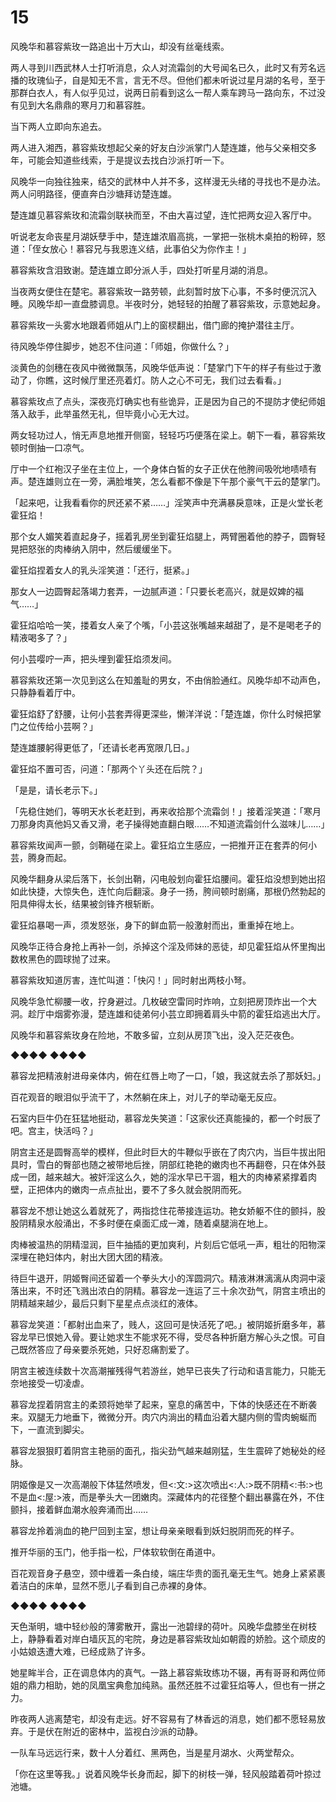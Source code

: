 # 15

风晚华和慕容紫玫一路追出十万大山，却没有丝毫线索。

两人寻到川西武林人士打听消息，众人对流霜剑的大号闻名已久，此时又有芳名远播的玫瑰仙子，自是知无不言，言无不尽。但他们都未听说过星月湖的名号，至于那群白衣人，有人似乎见过，说两日前看到这么一帮人乘车跨马一路向东，不过没有见到大名鼎鼎的寒月刀和慕容胜。

当下两人立即向东追去。

两人进入湘西，慕容紫玫想起父亲的好友白沙派掌门人楚连雄，他与父亲相交多年，可能会知道些线索，于是提议去找白沙派打听一下。

风晚华一向独往独来，结交的武林中人并不多，这样漫无头绪的寻找也不是办法。两人问明路径，便直奔白沙塘拜访楚连雄。

楚连雄见慕容紫玫和流霜剑联袂而至，不由大喜过望，连忙把两女迎入客厅中。

听说老友命丧星月湖妖孽手中，楚连雄浓眉高挑，一掌把一张桃木桌拍的粉碎，怒道：「侄女放心！慕容兄与我恩连义结，此事伯父为你作主！」

慕容紫玫含泪致谢。楚连雄立即分派人手，四处打听星月湖的消息。

当夜两女便住在楚宅。慕容紫玫一路劳顿，此刻暂时放下心事，不多时便沉沉入睡。风晚华却一直盘膝调息。半夜时分，她轻轻的拍醒了慕容紫玫，示意她起身。

慕容紫玫一头雾水地跟着师姐从门上的窗棂翻出，借门廊的掩护潜往主厅。

待风晚华停住脚步，她忍不住问道：「师姐，你做什么？」

淡黄色的剑穗在夜风中微微飘荡，风晚华低声说：「楚掌门下午的样子有些过于激动了，你瞧，这时候厅里还亮着灯。防人之心不可无，我们过去看看。」

慕容紫玫点了点头，深夜亮灯确实也有些诡异，正是因为自己的不提防才使纪师姐落入敌手，此举虽然无礼，但毕竟小心无大过。

两女轻功过人，悄无声息地推开侧窗，轻轻巧巧便落在梁上。朝下一看，慕容紫玫顿时倒抽一口凉气。

厅中一个红袍汉子坐在主位上，一个身体白皙的女子正伏在他胯间吸吮地啧啧有声。楚连雄则立在一旁，满脸堆笑，怎么看都不像是下午那个豪气干云的楚掌门。

「起来吧，让我看看你的屄还紧不紧……」淫笑声中充满暴戾意味，正是火堂长老霍狂焰！

那个女人媚笑着直起身子，摇着乳房坐到霍狂焰腿上，两臂圈着他的脖子，圆臀轻晃把怒张的肉棒纳入阴中，然后缓缓坐下。

霍狂焰捏着女人的乳头淫笑道：「还行，挺紧。」

那女人一边圆臀起落竭力套弄，一边腻声道：「只要长老高兴，就是奴婢的福气……」

霍狂焰哈哈一笑，搂着女人亲了个嘴，「小芸这张嘴越来越甜了，是不是喝老子的精液喝多了？」

何小芸嘤咛一声，把头埋到霍狂焰须发间。

慕容紫玫还第一次见到这么在知羞耻的男女，不由俏脸通红。风晚华却不动声色，只静静看着厅中。

霍狂焰舒了舒腰，让何小芸套弄得更深些，懒洋洋说：「楚连雄，你什么时候把掌门之位传给小芸啊？」

楚连雄腰躬得更低了，「还请长老再宽限几日。」

霍狂焰不置可否，问道：「那两个丫头还在后院？」

「是是，请长老示下。」

「先稳住她们，等明天水长老赶到，再来收拾那个流霜剑！」接着淫笑道：「寒月刀那身肉真他妈又香又滑，老子操得她直翻白眼……不知道流霜剑什么滋味儿……」

慕容紫玫闻声一颤，剑鞘碰在梁上。霍狂焰立生感应，一把推开正在套弄的何小芸，腾身而起。

风晚华翻身从梁后落下，长剑出鞘，闪电般划向霍狂焰腰间。霍狂焰没想到她出招如此快捷，大惊失色，连忙向后翻滚。身子一扬，胯间顿时剧痛，那根仍然勃起的阳具伸得太长，结果被剑锋齐根斩断。

霍狂焰暴喝一声，须发怒张，身下的鲜血箭一般激射而出，重重掉在地上。

风晚华正待合身抢上再补一剑，杀掉这个淫及师妹的恶徒，却见霍狂焰从怀里掏出数枚黑色的圆球抛了过来。

慕容紫玫知道厉害，连忙叫道：「快闪！」同时射出两枝小弩。

风晚华急忙柳腰一收，拧身避过。几枚破空雷同时炸响，立刻把房顶炸出一个大洞。趁厅中烟雾弥漫，楚连雄和徒弟何小芸立即拥着肩头中箭的霍狂焰逃出大厅。

风晚华和慕容紫玫身在险地，不敢多留，立刻从房顶飞出，没入茫茫夜色。

◆◆◆◆ ◆◆◆◆

慕容龙把精液射进母亲体内，俯在红唇上吻了一口，「娘，我这就去杀了那妖妇。」

百花观音的眼泪似乎流干了，木然躺在床上，对儿子的举动毫无反应。

石室内巨牛仍在狂猛地挺动，慕容龙失笑道：「这家伙还真能操的，都一个时辰了吧。宫主，快活吗？」

阴宫主还是圆臀高举的模样，但此时巨大的牛鞭似乎嵌在了肉穴内，当巨牛拔出阳具时，雪白的臀部也随之被带地后挫，阴部红艳艳的嫩肉也不再翻卷，只在体外鼓成一团，越来越大。被奸淫这么久，她的淫水早已干涸，粗大的肉棒紧紧撑着肉壁，正把体内的嫩肉一点点扯出，要不了多久就会脱阴而死。

慕容龙不想让她这么着就死了，两指捻住花蒂接连运功。艳女娇躯不住的颤抖，股股阴精泉水般涌出，不多时便在桌面汇成一滩，随着桌腿淌在地上。

肉棒被温热的阴精湿润，巨牛抽插的更加爽利，片刻后它低吼一声，粗壮的阳物深深埋在艳妇体内，射出大团大团的精液。

待巨牛退开，阴姬臀间还留着一个拳头大小的浑圆洞穴。精液淋淋漓漓从肉洞中滚落出来，不时还飞溅出浓白的阴精。慕容龙一连运了三十余次劲气，阴宫主喷出的阴精越来越少，最后只剩下星星点点淡红的液体。

慕容龙笑道：「都射出血来了，贱人，这回可是快活死了吧。」被阴姬折磨多年，慕容龙早已恨她入骨。要让她求生不能求死不得，受尽各种折磨方解心头之恨。可自己既然答应了母亲要杀死她，只好忍痛割爱了。

阴宫主被连续数十次高潮摧残得气若游丝，她早已丧失了行动和语言能力，只能无奈地接受一切凌虐。

慕容龙捏着阴宫主的柔颈将她举了起来，窒息的痛苦中，下体的快感还在不断袭来。双腿无力地垂下，微微分开。肉穴内淌出的精血沿着大腿内侧的雪肉蜿蜒而下，一直流到脚尖。

慕容龙狠狠盯着阴宫主艳丽的面孔，指尖劲气越来越刚猛，生生震碎了她秘处的经脉。

阴姬像是又一次高潮般下体猛然喷发，但<:文:>这次喷出<:人:>既不阴精<:书:>也不是血<:屋:>液，而是拳头大一团嫩肉。深藏体内的花径整个翻出暴露在外，不住颤抖，接着鲜血潮水般奔涌而出……

慕容龙拎着淌血的艳尸回到主室，想让母亲亲眼看到妖妇脱阴而死的样子。

推开华丽的玉门，他手指一松，尸体软软倒在甬道中。

百花观音身子悬空，颈中缠着一条白绫，端庄华贵的面孔毫无生气。她身上紧紧裹着洁白的床单，显然不愿儿子看到自己赤裸的身体。

◆◆◆◆ ◆◆◆◆

天色渐明，塘中轻纱般的薄雾散开，露出一池碧绿的荷叶。风晚华盘膝坐在树枝上，静静看着对岸白墙灰瓦的宅院，身边是慕容紫玫灿如朝霞的娇脸。这个顽皮的小姑娘迭遭大难，已经成熟了许多。

她星眸半合，正在调息体内的真气。一路上慕容紫玫练功不辍，再有哥哥和两位师姐的鼎力相助，她的凤凰宝典愈加纯熟。虽然还胜不过霍狂焰等人，但也有一拼之力。

昨夜两人逃离楚宅，却没有走远。好不容易有了林香远的消息，她们都不愿轻易放弃。于是伏在附近的密林中，监视白沙派的动静。

一队车马远远行来，数十人分着红、黑两色，当是星月湖水、火两堂帮众。

「你在这里等我。」说着风晚华长身而起，脚下的树枝一弹，轻风般踏着荷叶掠过池塘。
